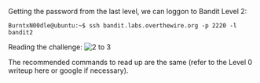 Getting the password from the last level, we can loggon to Bandit Level 2:

```
BurntxN00dle@ubuntu:~$ ssh bandit.labs.overthewire.org -p 2220 -l bandit2
```

Reading the challenge:
![2 to 3](https://user-images.githubusercontent.com/41026969/50000506-c5cc1200-ff67-11e8-8cdf-8cc54f40b676.png)

The recommended commands to read up are the same (refer to the Level 0 writeup here or google if necessary).
